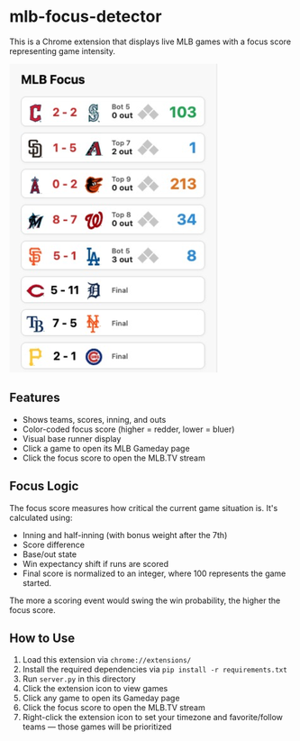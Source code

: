 # mlb-focus-detector

This is a Chrome extension that displays live MLB games with a focus score representing game intensity.

![Popup UI Demo](assets/popup-demo.png)

## Features

- Shows teams, scores, inning, and outs
- Color-coded focus score (higher = redder, lower = bluer)
- Visual base runner display
- Click a game to open its MLB Gameday page
- Click the focus score to open the MLB.TV stream

## Focus Logic

The focus score measures how critical the current game situation is. It's calculated using:
- Inning and half-inning (with bonus weight after the 7th)
- Score difference
- Base/out state
- Win expectancy shift if runs are scored
- Final score is normalized to an integer, where 100 represents the game started.

The more a scoring event would swing the win probability, the higher the focus score.

## How to Use

1. Load this extension via `chrome://extensions/`
2. Install the required dependencies via `pip install -r requirements.txt`
3. Run `server.py` in this directory
4. Click the extension icon to view games
5. Click any game to open its Gameday page
6. Click the focus score to open the MLB.TV stream
7. Right-click the extension icon to set your timezone and favorite/follow teams — those games will be prioritized
